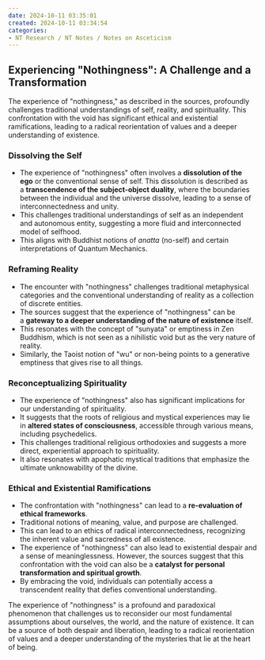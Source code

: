 ```yaml
---
date: 2024-10-11 03:35:01
created: 2024-10-11 03:34:54
categories:
- NT Research / NT Notes / Notes on Asceticism
---
```


## Experiencing "Nothingness": A Challenge and a Transformation

The experience of "nothingness," as described in the sources, profoundly challenges traditional understandings of self, reality, and spirituality. This confrontation with the void has significant ethical and existential ramifications, leading to a radical reorientation of values and a deeper understanding of existence.

### Dissolving the Self

- The experience of "nothingness" often involves a **dissolution of the ego** or the conventional sense of self. This dissolution is described as a **transcendence of the subject-object duality**, where the boundaries between the individual and the universe dissolve, leading to a sense of interconnectedness and unity.
- This challenges traditional understandings of self as an independent and autonomous entity, suggesting a more fluid and interconnected model of selfhood.
- This aligns with Buddhist notions of _anatta_ (no-self) and certain interpretations of Quantum Mechanics.

### Reframing Reality

- The encounter with "nothingness" challenges traditional metaphysical categories and the conventional understanding of reality as a collection of discrete entities.
- The sources suggest that the experience of "nothingness" can be a **gateway to a deeper understanding of the nature of existence** itself.
- This resonates with the concept of "sunyata" or emptiness in Zen Buddhism, which is not seen as a nihilistic void but as the very nature of reality.
- Similarly, the Taoist notion of "wu" or non-being points to a generative emptiness that gives rise to all things.

### Reconceptualizing Spirituality

- The experience of "nothingness" also has significant implications for our understanding of spirituality.
- It suggests that the roots of religious and mystical experiences may lie in **altered states of consciousness**, accessible through various means, including psychedelics.
- This challenges traditional religious orthodoxies and suggests a more direct, experiential approach to spirituality.
- It also resonates with apophatic mystical traditions that emphasize the ultimate unknowability of the divine.

### Ethical and Existential Ramifications

- The confrontation with "nothingness" can lead to a **re-evaluation of ethical frameworks**.
- Traditional notions of meaning, value, and purpose are challenged.
- This can lead to an ethics of radical interconnectedness, recognizing the inherent value and sacredness of all existence.
- The experience of "nothingness" can also lead to existential despair and a sense of meaninglessness. However, the sources suggest that this confrontation with the void can also be a **catalyst for personal transformation and spiritual growth**.
- By embracing the void, individuals can potentially access a transcendent reality that defies conventional understanding.

The experience of "nothingness" is a profound and paradoxical phenomenon that challenges us to reconsider our most fundamental assumptions about ourselves, the world, and the nature of existence. It can be a source of both despair and liberation, leading to a radical reorientation of values and a deeper understanding of the mysteries that lie at the heart of being.